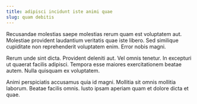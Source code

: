 ```yaml
---
title: adipisci incidunt iste animi quae
slug: quam debitis
---
```


Recusandae molestias saepe molestias rerum quam est voluptatem aut. Molestiae provident laudantium veritatis quae iste libero. Sed similique cupiditate non reprehenderit voluptatem enim. Error nobis magni.

Rerum unde sint dicta. Provident deleniti aut. Vel omnis tenetur. In excepturi ut quaerat facilis adipisci. Tempora esse maiores exercitationem beatae autem. Nulla quisquam ex voluptatem.

Animi perspiciatis accusamus quia id magni. Mollitia sit omnis mollitia laborum. Beatae facilis omnis. Iusto ipsam aperiam quam et dolore dicta et quae.
